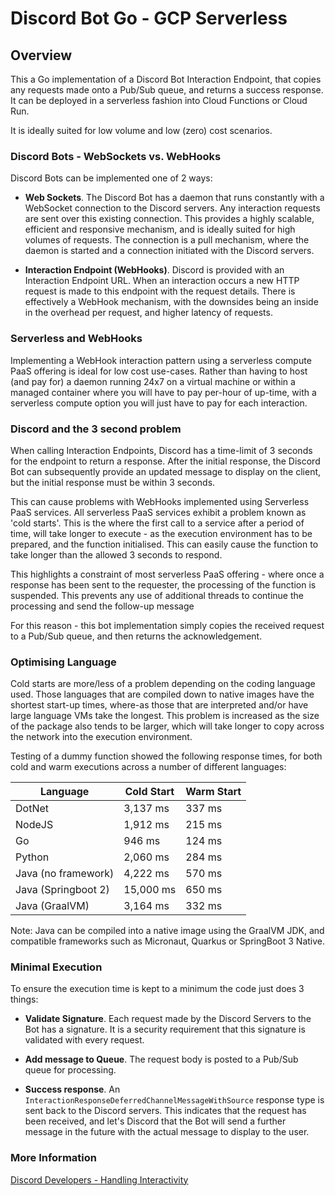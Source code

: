 # Discord Bot Go - GCP Serverless

## Overview

This a Go implementation of a Discord Bot Interaction Endpoint, that copies any requests made
onto a Pub/Sub queue, and returns a success response. It can be deployed in a serverless fashion
into Cloud Functions or Cloud Run.

It is ideally suited for low volume and low (zero) cost scenarios.

### Discord Bots - WebSockets vs. WebHooks

Discord Bots can be implemented one of 2 ways:

- __Web Sockets__. 
The Discord Bot has a daemon that runs constantly with a WebSocket connection to the Discord
servers. Any interaction requests are sent over this existing connection. This provides a highly
scalable, efficient and responsive mechanism, and is ideally suited for high volumes of requests.
The connection is a pull mechanism, where the daemon is started and a connection initiated with
the Discord servers.

- __Interaction Endpoint (WebHooks)__.
Discord is provided with an Interaction Endpoint URL. When an interaction occurs a new HTTP request
is made to this endpoint with the request details. There is effectively a WebHook mechanism, with
the downsides being an inside in the overhead per request, and higher latency of requests.

### Serverless and WebHooks

Implementing a WebHook interaction pattern using a serverless compute PaaS offering is ideal for
low cost use-cases. Rather than having to host (and pay for) a daemon running 24x7 on a virtual
machine or within a managed container where you will have to pay per-hour of up-time, with a
serverless compute option you will just have to pay for each interaction.

### Discord and the 3 second problem

When calling Interaction Endpoints, Discord has a time-limit of 3 seconds for the endpoint
to return a response. After the initial response, the Discord Bot can subsequently provide an
updated message to display on the client, but the initial response must be within 3 seconds.

This can cause problems with WebHooks implemented using Serverless PaaS services. All
serverless PaaS services exhibit a problem known as 'cold starts'. This is the where the first
call to a service after a period of time, will take longer to execute - as the execution
environment has to be prepared, and the function initialised. This can easily cause the function
to take longer than the allowed 3 seconds to respond.

This highlights a constraint of most serverless PaaS offering - where once a response has
been sent to the requester, the processing of the function is suspended. This prevents any
use of additional threads to continue the processing and send the follow-up message

For this reason - this bot implementation simply copies the received request to a Pub/Sub
queue, and then returns the acknowledgement.

### Optimising Language

Cold starts are more/less of a problem depending on the coding language used. Those languages
that are compiled down to native images have the shortest start-up times, where-as those that
are interpreted and/or have large language VMs take the longest. This problem is increased as
the size of the package also tends to be larger, which will take longer to copy across the
network into the execution environment.

Testing of a dummy function showed the following response times, for both cold and warm
executions across a number of different languages:

| Language            | Cold Start | Warm Start |
| ------------------- | ---------- | ---------- |
| DotNet              | 3,137 ms   | 337 ms     |
| NodeJS              | 1,912 ms   | 215 ms     |
| Go                  | 946 ms     | 124 ms     |
| Python              | 2,060 ms   | 284 ms     |
| Java (no framework) | 4,222 ms   | 570 ms     |
| Java (Springboot 2) | 15,000 ms  | 650 ms     |
| Java (GraalVM)      | 3,164 ms   | 332 ms     |

Note: Java can be compiled into a native image using the GraalVM JDK, and compatible frameworks such
as Micronaut, Quarkus or SpringBoot 3 Native.

### Minimal Execution

To ensure the execution time is kept to a minimum the code just does 3 things:

- __Validate Signature__.
  Each request made by the Discord Servers to the Bot has a signature. It is a security
  requirement that this signature is validated with every request.

- __Add message to Queue__.
  The request body is posted to a Pub/Sub queue for processing.

- __Success response__.
  An `InteractionResponseDeferredChannelMessageWithSource` response type is sent back to the Discord
  servers. This indicates that the request has been received, and let's Discord that the Bot will
  send a further message in the future with the actual message to display to the user.

### More Information

[Discord Developers - Handling Interactivity](https://discord.com/developers/docs/getting-started#step-3-handling-interactivity)
